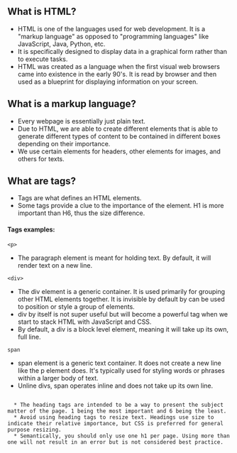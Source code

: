 ## What is HTML?

- HTML is one of the languages used for web development. It is a "markup language" as opposed to "programming languages" like JavaScript, Java, Python, etc.
- It is specifically designed to display data in a graphical form rather than to execute tasks.
- HTML was created as a language when the first visual web browsers came into existence in the early 90's. It is read by browser and then used as a blueprint for displaying information on your screen.


## What is a markup language?

- Every webpage is essentially just plain text.
- Due to HTML, we are able to create different elements that is able to generate different types of content to be contained in different boxes depending on their importance.
- We use certain elements for headers, other elements for images, and others for texts.

## What are tags?

- Tags are what defines an HTML elements.
- Some tags provide a clue to the importance of the element. H1 is more important than H6, thus the size difference.

#### Tags examples:

```<p> ```

   * The paragraph element is meant for holding text. By default, it will render text on a new line.

```<div> ```
  * The div element is a generic container. It is used primarily for grouping other HTML elements together. It is invisible by default by can be used to position or style a group of elements.
  * div by itself is not super useful but will become a powerful tag when we start to stack HTML with JavaScript and CSS.
  * By default, a div is a block level element, meaning it will take up its own, full line.

```span```

  * span element is a generic text container. It does not create a new line like the p element does. It's typically used for styling words or phrases within a larger body of text.
  * Unline divs, span operates inline and does not take up its own line.

``` <h1> --> <h6>

  * The heading tags are intended to be a way to present the subject matter of the page. 1 being the most important and 6 being the least.
  * Avoid using heading tags to resize text. Headings use size to indicate their relative importance, but CSS is preferred for general purpose resizing.
  * Semantically, you should only use one h1 per page. Using more than one will not result in an error but is not considered best practice.
